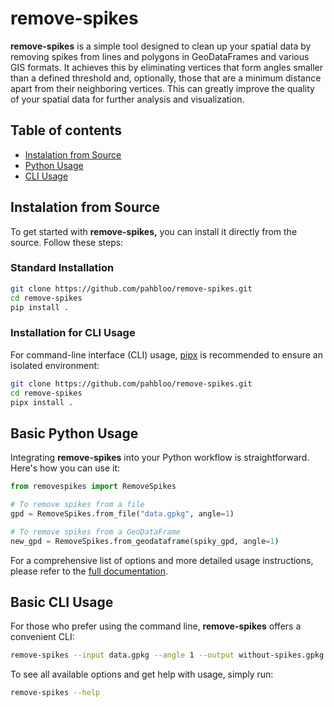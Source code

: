 # remove-spikes

**remove-spikes** is a simple tool designed to clean up your spatial data by removing spikes from lines and polygons in GeoDataFrames and various GIS formats.
It achieves this by eliminating vertices that form angles smaller than a defined threshold and, optionally, those that are a minimum distance apart from their neighboring vertices.
This can greatly improve the quality of your spatial data for further analysis and visualization.

## Table of contents

- [Instalation from Source](#instalation-from-source)
- [Python Usage](#python-usage)
- [CLI Usage](#cli-usage)

## Instalation from Source

To get started with **remove-spikes,** you can install it directly from the source.
Follow these steps:

### Standard Installation

```sh
git clone https://github.com/pahbloo/remove-spikes.git
cd remove-spikes
pip install .
```

### Installation for CLI Usage

For command-line interface (CLI) usage, [pipx](https://pipx.pypa.io/) is recommended to ensure an isolated environment:

```sh
git clone https://github.com/pahbloo/remove-spikes.git
cd remove-spikes
pipx install .
```

## Basic Python Usage

Integrating **remove-spikes** into your Python workflow is straightforward.
Here's how you can use it:

```py
from removespikes import RemoveSpikes

# To remove spikes from a file
gpd = RemoveSpikes.from_file("data.gpkg", angle=1)

# To remove spikes from a GeoDataFrame
new_gpd = RemoveSpikes.from_geodataframe(spiky_gpd, angle=1)
```

For a comprehensive list of options and more detailed usage instructions, please refer to the [full documentation]().

## Basic CLI Usage

For those who prefer using the command line, **remove-spikes** offers a convenient CLI:

```sh
remove-spikes --input data.gpkg --angle 1 --output without-spikes.gpkg
```

To see all available options and get help with usage, simply run:

```sh
remove-spikes --help
```
